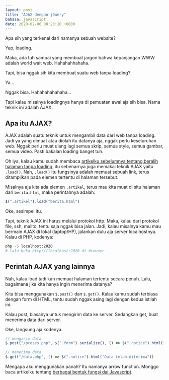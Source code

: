 ```yaml
---
layout: post
title: "AJAX dengan jQuery"
bahasa: javascript
date: 2020-02-06 08:23:10 +0800
---
```


Apa sih yang terkenal dari namanya sebuah website?

Yap, loading.

Maka, ada tuh sampai yang membuat jargon bahwa kepanjangan WWW adalah world wait web. Hahahahhahaha.

Tapi, bisa nggak sih kita membuat suatu web tanpa loading?

Ya...

Nggak bisa. Hahahahahahaha...

Tapi kalau misalnya loadingnya hanya di pemuatan awal aja sih bisa. Nama teknik ini adalah AJAX.

## Apa itu AJAX?

AJAX adalah suatu teknik untuk mengambil data dari web tanpa loading. Jadi ya yang dimuat atau diolah itu datanya aja, nggak perlu keseluruhan web. Nggak perlu muat ulang lagi semua skrip, semua style, semua gambar, semua video. Pasti bakalan loading banget tuh.

Oh iya, kalau kamu sudah membaca [artikelku sebelumnya tentang beralih halaman tanpa loading](membuat-halaman-tanpa-loading-saat-peralihan-halaman-seperti-nuxt-js-0202.html), itu sebenarnya juga memakai teknik AJAX yaitu `.load()`. Nah, `.load()` itu fungsinya adalah memuat sebuah link, terus ditampilkan pada elemen tertentu di halaman tersebut.

Misalnya aja kita ada elemen `.artikel`, terus mau kita muat di situ halaman dari `berita.html`, maka perintahnya adalah:

```javascript
$(".artikel").load("berita.html")
```

Oke, sesimpel itu.

Tapi, teknik AJAX ini harus melalui protokol http. Maka, kalau dari protokol file, ssh, mailto, tentu saja nggak bisa jalan. Jadi, kalau misalnya kamu mau bermain AJAX di lokal (laptop/HP), jalankan dulu aja server localhostnya. Kalau di PHP, kodenya:

```bash
php -S localhost:2020
# lalu buka http://localhost:2020 di browser
```

## Perintah AJAX yang lainnya

Nah, kalau load tadi kan memuat halaman tertentu secara penuh. Lalu, bagaimana jika kita hanya ingin menerima datanya?

Kita bisa menggunakan `$.post()` dan `$.get()`. Kalau kamu sudah terbiasa dengan form di HTML, tentu sudah nggak asing lagi dengan kedua istilah ini.

Kalau post, biasanya untuk mengirim data ke server. Sedangkan get, buat menerima data dari server.

Oke, langsung aja kodenya.

```javascript
// mengirim data
$.post("/proses.php", $(".form").serialize(), () => $(".notice").html("Data telah dikirim"))

// menerima data
$.get("/data.php", () => $(".notice").html("Data telah diterima"))
```

Mengapa aku menggunakan panah? Itu namanya arrow function. Monggo baca artikelku tentang [berbagai bentuk fungsi dai Javascript](mengenal-fungsi-di-javascript-0124.html).